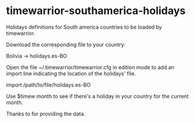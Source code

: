 # timewarrior-southamerica-holidays
Holidays definitions for South america countries to be loaded by timewarrior.

Download the corresponding file to your country:

Bolivia -> holidays.es-BO 

Open the file ~/.timewarrior/timewarrior.cfg in edition mode to add an import line indicating the location of the holidays' file.

import /path/to/file/holidays.es-BO

Use  $timew month  to see if there's a holiday in your country for the current month.

Thanks to <public holidays global> for providing the data.
